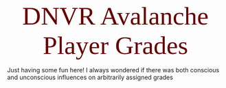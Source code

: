 <p id="title">DNVR Avalanche Player Grades</p>
<p id="desc">Just having some fun here! I always wondered if there was both conscious and unconscious influences on arbitrarily assigned grades</p>














<style>
@import url('https://fonts.googleapis.com/css2?family=Bitter:wght@500&display=swap');
#title{
margin: auto;
text-align: center;
font-size: 60px;
color: #660000;
font-family: 'Bitter', serif;
}

</style>
